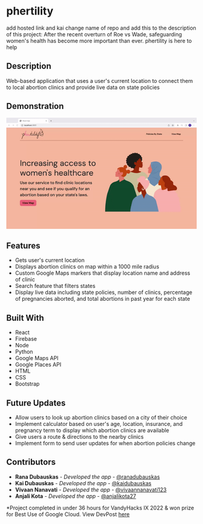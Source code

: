 # phertility

add hosted link and kai change name of repo and add this to the description of this project: After the recent overturn of Roe vs Wade, safeguarding women's health has become more important than ever. phertility is here to help

## Description
Web-based application that uses a user's current location to connect them to local abortion clinics and provide live data on state policies 

## Demonstration
![](demonstration.gif) 

## Features
- Gets user's current location
- Displays abortion clinics on map within a 1000 mile radius
- Custom Google Maps markers that display location name and address of clinic 
- Search feature that filters states
- Display live data including state policies, number of clinics, percentage of pregnancies aborted, and total abortions in past year for each state


## Built With
- React
- Firebase
- Node
- Python
- Google Maps API
- Google Places API
- HTML
- CSS
- Bootstrap

## Future Updates
- Allow users to look up abortion clinics based on a city of their choice
- Implement calculator based on user's age, location, insurance, and pregnancy term to display which abortion clinics are available
- Give users a route & directions to the nearby clinics
- Implement form to send user updates for when abortion policies change 

## Contributors
  - **Rana Dubauskas** - *Developed the app* -
    [@ranadubauskas](https://github.com/ranadubauskas)
  - **Kai Dubauskas** - *Developed the app*  - [@kaidubauskas](https://github.com/KaiDubauskas)
  - **Vivaan Nanavati** - *Developed the app* - [@vivaannanavati123](https://github.com/vivaannanavati123)
  - **Anjali Kota** - *Developed the app* - [@anjalikota27](https://github.com/Anjalikota27)
  
*Project completed in under 36 hours for VandyHacks IX 2022 & won prize for Best Use of Google Cloud. View DevPost [here](https://devpost.com/software/phertility)

